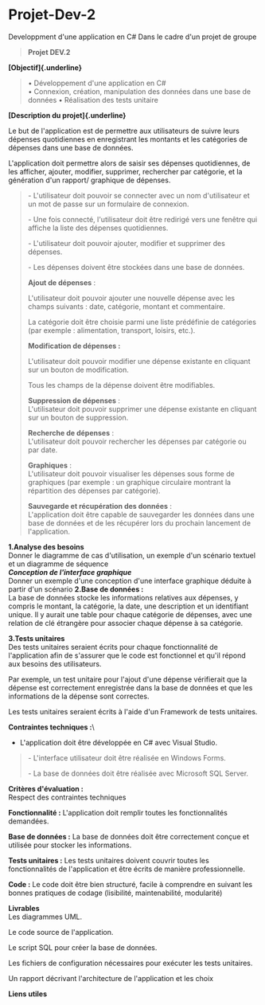 # Projet-Dev-2
Developpment d'une application en C# Dans le cadre d'un projet de groupe

> **Projet DEV.2**

**[Objectif]{.underline}**

> • Développement d'une application en C#\
> • Connexion, création, manipulation des données dans une base de
> données • Réalisation des tests unitaire

**[Description du projet]{.underline}**

Le but de l\'application est de permettre aux utilisateurs de suivre
leurs dépenses quotidiennes en enregistrant les montants et les
catégories de dépenses dans une base de données.

L\'application doit permettre alors de saisir ses dépenses quotidiennes,
de les afficher, ajouter, modifier, supprimer, rechercher par catégorie,
et la génération d'un rapport/ graphique de dépenses.

> \- L\'utilisateur doit pouvoir se connecter avec un nom d\'utilisateur
> et un mot de passe sur un formulaire de connexion.
>
> \- Une fois connecté, l\'utilisateur doit être redirigé vers une
> fenêtre qui affiche la liste des dépenses quotidiennes.
>
> \- L\'utilisateur doit pouvoir ajouter, modifier et supprimer des
> dépenses.
>
> \- Les dépenses doivent être stockées dans une base de données.
>
> **Ajout de dépenses** :
>
> L\'utilisateur doit pouvoir ajouter une nouvelle dépense avec les
> champs suivants : date, catégorie, montant et commentaire.
>
> La catégorie doit être choisie parmi une liste prédéfinie de
> catégories (par exemple : alimentation, transport, loisirs, etc.).
>
> **Modification de dépenses :**
>
> L\'utilisateur doit pouvoir modifier une dépense existante en cliquant
> sur un bouton de modification.
>
> Tous les champs de la dépense doivent être modifiables.
>
> **Suppression de dépenses** :\
> L\'utilisateur doit pouvoir supprimer une dépense existante en
> cliquant sur un bouton de suppression.
>
> **Recherche de dépenses** :\
> L\'utilisateur doit pouvoir rechercher les dépenses par catégorie ou
> par date.
>
> **Graphiques** :\
> L\'utilisateur doit pouvoir visualiser les dépenses sous forme de
> graphiques (par exemple : un graphique circulaire montrant la
> répartition des dépenses par catégorie).
>
> **Sauvegarde et récupération des données** :\
> L\'application doit être capable de sauvegarder les données dans une
> base de données et de les récupérer lors du prochain lancement de
> l\'application.

**1.Analyse des besoins**\
Donner le diagramme de cas d'utilisation, un exemple d'un scénario
textuel et un diagramme de séquence\
***Conception de l'interface graphique***\
Donner un exemple d'une conception d'une interface graphique déduite à
partir d'un scénario **2.Base de données :**\
La base de données stocke les informations relatives aux dépenses, y
compris le montant, la catégorie, la date, une description et un
identifiant unique. Il y aurait une table pour chaque catégorie de
dépenses, avec une relation de clé étrangère pour associer chaque
dépense à sa catégorie.

**3.Tests unitaires**\
Des tests unitaires seraient écrits pour chaque fonctionnalité de
l\'application afin de s\'assurer que le code est fonctionnel et qu\'il
répond aux besoins des utilisateurs.

Par exemple, un test unitaire pour l\'ajout d\'une dépense vérifierait
que la dépense est correctement enregistrée dans la base de données et
que les informations de la dépense sont correctes.

Les tests unitaires seraient écrits à l\'aide d\'un Framework de tests
unitaires.

**Contraintes techniques :**\
- L\'application doit être développée en C# avec Visual Studio.

> \- L\'interface utilisateur doit être réalisée en Windows Forms.
>
> \- La base de données doit être réalisée avec Microsoft SQL Server.

**Critères d\'évaluation :**\
Respect des contraintes techniques

**Fonctionnalité :** L\'application doit remplir toutes les
fonctionnalités demandées.

**Base de données :** La base de données doit être correctement conçue
et utilisée pour stocker les informations.

**Tests unitaires :** Les tests unitaires doivent couvrir toutes les
fonctionnalités de l\'application et être écrits de manière
professionnelle.

**Code :** Le code doit être bien structuré, facile à comprendre en
suivant les bonnes pratiques de codage (lisibilité, maintenabilité,
modularité)

**Livrables**\
Les diagrammes UML.

Le code source de l\'application.

Le script SQL pour créer la base de données.

Les fichiers de configuration nécessaires pour exécuter les tests
unitaires.

Un rapport décrivant l\'architecture de l\'application et les choix

**Liens utiles**

